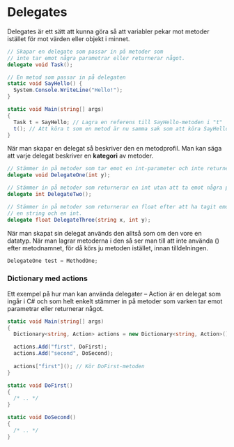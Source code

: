 # Delegates

Delegates är ett sätt att kunna göra så att variabler pekar mot metoder istället för mot värden eller objekt i minnet.

```csharp
// Skapar en delegate som passar in på metoder som 
// inte tar emot några parametrar eller returnerar något.
delegate void Task(); 

// En metod som passar in på delegaten
static void SayHello() {
  System.Console.WriteLine("Hello!");
}

static void Main(string[] args)
{
  Task t = SayHello; // Lagra en referens till SayHello-metoden i "t"
  t(); // Att köra t som en metod är nu samma sak som att köra SayHello.
}
```

När man skapar en delegat så beskriver den en metodprofil. Man kan säga att varje delegat beskriver en **kategori** av metoder.

```csharp
// Stämmer in på metoder som tar emot en int-parameter och inte returnerar något.
delegate void DelegateOne(int y);

// Stämmer in på metoder som returnerar en int utan att ta emot några parametrar.
delegate int DelegateTwo();

// Stämmer in på metoder som returnerar en float efter att ha tagit emot
// en string och en int.
delegate float DelegateThree(string x, int y);
```

När man skapat sin delegat används den alltså som om den vore en datatyp. När man lagrar metoderna i den så ser man till att inte använda \(\) efter metodnamnet, för då körs ju metoden istället, innan tilldelningen.

```csharp
DelegateOne test = MethodOne;
```

### Dictionary med actions <a id="h.p_qt3ARehin8YT"></a>

Ett exempel på hur man kan använda delegater – Action är en delegat som ingår i C\# och som helt enkelt stämmer in på metoder som varken tar emot parametrar eller returnerar något.

```csharp
static void Main(string[] args)
{
  Dictionary<string, Action> actions = new Dictionary<string, Action>();

  actions.Add("first", DoFirst);
  actions.Add("second", DoSecond);
  
  actions["first"](); // Kör DoFirst-metoden
}

static void DoFirst()
{
  /* .. */
}

static void DoSecond()
{
  /* .. */
}
```

